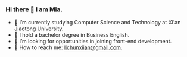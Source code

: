 ### Hi there 🍎 I am Mia.


- 🔭 I’m currently studying Computer Science and Technology at Xi'an Jiaotong University. 
- 🌱 I hold a bachelor degree in Business English. 
- 🙋 I’m looking for opportunities in joining front-end development. 
- 🦔 How to reach me: lichunxiian@gmail.com.
